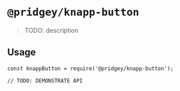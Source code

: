 # `@pridgey/knapp-button`

> TODO: description

## Usage

```
const knappButton = require('@pridgey/knapp-button');

// TODO: DEMONSTRATE API
```
